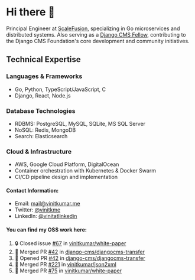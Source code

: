 # Hi there 👋

Principal Engineer at [ScaleFusion](https://scalefusion.com/), specializing in Go microservices and distributed systems. Also serving as a [Django CMS Fellow](https://www.django-cms.org/en/blog/2024/11/07/welcoming-vinit-kumar-as-the-newest-django-cms-fellow/), contributing to the Django CMS Foundation's core development and community initiatives.

## Technical Expertise

### Languages & Frameworks

- Go, Python, TypeScript/JavaScript, C
- Django, React, Node.js

### Database Technologies
- RDBMS: PostgreSQL, MySQL, SQLite, MS SQL Server
- NoSQL: Redis, MongoDB
- Search: Elasticsearch

### Cloud & Infrastructure
- AWS, Google Cloud Platform, DigitalOcean
- Container orchestration with Kubernetes & Docker Swarm
- CI/CD pipeline design and implementation


#### Contact Information:

- Email: <a href="mailto:mail@vinitkumar.me">mail@vinitkumar.me</a>
- Twitter: [@vinitkme](https://twitter.com/vinitkme)
- LinkedIn: [@vinitatlinkedin](https://www.linkedin.com/in/vinitatlinkedin/)  

#### You can find my OSS work here:

<!--START_SECTION:activity-->
1. 🔒 Closed issue [#67](https://github.com/vinitkumar/white-paper/issues/67) in [vinitkumar/white-paper](https://github.com/vinitkumar/white-paper)
2. 🎉 Merged PR [#42](https://github.com/django-cms/djangocms-transfer/pull/42) in [django-cms/djangocms-transfer](https://github.com/django-cms/djangocms-transfer)
3. 💪 Opened PR [#42](https://github.com/django-cms/djangocms-transfer/pull/42) in [django-cms/djangocms-transfer](https://github.com/django-cms/djangocms-transfer)
4. 🎉 Merged PR [#221](https://github.com/vinitkumar/json2xml/pull/221) in [vinitkumar/json2xml](https://github.com/vinitkumar/json2xml)
5. 🎉 Merged PR [#75](https://github.com/vinitkumar/white-paper/pull/75) in [vinitkumar/white-paper](https://github.com/vinitkumar/white-paper)
<!--END_SECTION:activity-->
